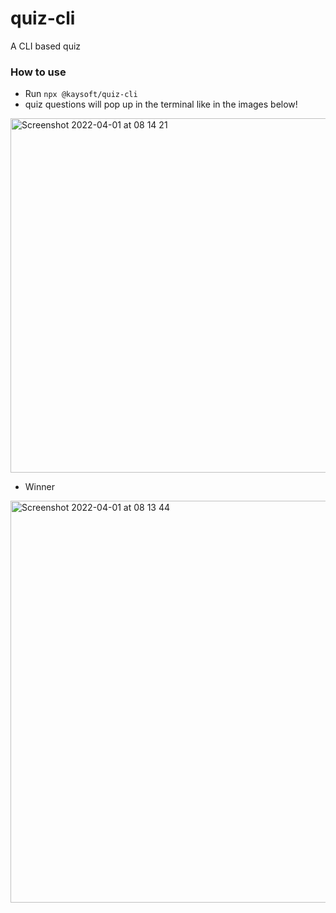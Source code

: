 # quiz-cli

A CLI based quiz

### How to use

- Run `npx @kaysoft/quiz-cli`
- quiz questions will pop up in the terminal like in the images below!

<img width="567" alt="Screenshot 2022-04-01 at 08 14 21" src="https://user-images.githubusercontent.com/38121456/161314162-63da558f-5f84-42e4-8678-88ad3f292797.png">

- Winner
<img width="643" alt="Screenshot 2022-04-01 at 08 13 44" src="https://user-images.githubusercontent.com/38121456/161314203-7e5e7844-24ae-4d0b-a2ea-830e440ff0e5.png">

